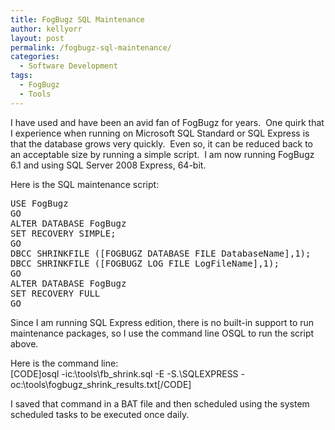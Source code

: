 ```yaml
---
title: FogBugz SQL Maintenance
author: kellyorr
layout: post
permalink: /fogbugz-sql-maintenance/
categories:
  - Software Development
tags:
  - FogBugz
  - Tools
---
```

I have used and have been an avid fan of FogBugz for years.&nbsp; One quirk that I experience when running on Microsoft SQL Standard or SQL Express is that the database grows very quickly.&nbsp; Even so, it can be reduced back to an acceptable size by running a simple script.&nbsp; I am now running FogBugz 6.1 and using SQL Server 2008 Express, 64-bit. 

Here is the SQL maintenance script:

<pre class="brush: sql; title: ; notranslate" title="">USE FogBugz
GO
ALTER DATABASE FogBugz
SET RECOVERY SIMPLE;
GO
DBCC SHRINKFILE ([FOGBUGZ DATABASE FILE DatabaseName],1);
DBCC SHRINKFILE ([FOGBUGZ LOG FILE LogFileName],1);
GO
ALTER DATABASE FogBugz
SET RECOVERY FULL
GO
</pre>

Since I am running SQL Express edition, there is no built-in support to run maintenance packages, so I use the command line OSQL to run the script above.

Here is the command line:  
[CODE]osql -ic:\tools\fb\_shrink.sql -E -S.\SQLEXPRESS -oc:\tools\fogbugz\_shrink_results.txt[/CODE]

I saved that command in a BAT file and then scheduled using the system scheduled tasks to be executed once daily.